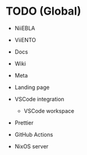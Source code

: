 # TODO (Global)
- NiiEBLA
- ViiENTO

- Docs
- Wiki
- Meta
- Landing page

- VSCode integration
    - VSCode workspace
- Prettier
- GitHub Actions

- NixOS server